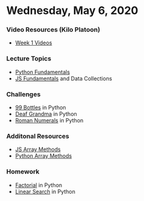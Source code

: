 Wednesday, May 6, 2020
=======================
### Video Resources (Kilo Platoon)
- [Week 1 Videos](https://www.youtube.com/playlist?list=PLu0CiQ7bzwESYJl7C3MPTh64EZP0Od-vW)

### Lecture Topics
* [Python Fundamentals](https://github.com/limaplatoon/curriculum/blob/master/week-01/lecture-materials/python_fundamentals.md)
* [JS Fundamentals](https://github.com/limaplatoon/curriculum/blob/master/week-01/lecture-materials/javascript_control_flow.pdf) and Data Collections

### Challenges
* [99 Bottles](https://github.com/limaplatoon/99-Bottles) in Python
* [Deaf Grandma](https://github.com/limaplatoon/deaf-grandma) in Python
* [Roman Numerals](https://github.com/limaplatoon/roman-numerals) in Python

### Additonal Resources
* [JS Array Methods](https://developer.mozilla.org/en-US/docs/Web/JavaScript/Reference/Global_Objects/Array)
* [Python Array Methods](https://www.programiz.com/python-programming/methods/list)

### Homework
* [Factorial](https://github.com/limaplatoon/factorial) in Python
* [Linear Search](https://github.com/limaplatoon/linear-search) in Python
